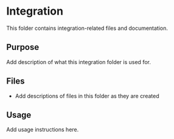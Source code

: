 # Integration

This folder contains integration-related files and documentation.

## Purpose

Add description of what this integration folder is used for.

## Files

- Add descriptions of files in this folder as they are created

## Usage

Add usage instructions here.
